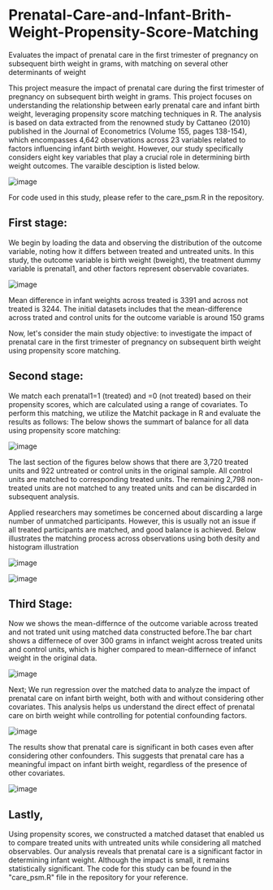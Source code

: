 # Prenatal-Care-and-Infant-Brith-Weight-Propensity-Score-Matching
Evaluates the impact of prenatal care in the first trimester of pregnancy on subsequent birth weight in grams, with matching on several other determinants of weight

This project measure the impact  of prenatal care during the first trimester of pregnancy on subsequent birth weight in grams. This project focuses on understanding the relationship between early prenatal care and infant birth weight, leveraging propensity score matching techniques in R. The analysis is based on data extracted from the renowned study by Cattaneo (2010) published in the Journal of Econometrics (Volume 155, pages 138-154), which encompasses 4,642 observations across 23 variables related to factors influencing infant birth weight. However, our study specifically considers eight key variables that play a crucial role in determining birth weight outcomes. The varaible desciption is listed below. 

![image](https://github.com/mshirzad414/Prenatal-Care-and-Infant-Birth-Weight-Propensity-Score-Matching/assets/140922484/7d865f16-94e5-4c83-b42c-caf78b89b235)

For code used in this study, please refer to the care_psm.R in the repository. 

## First stage:
We begin by loading the data and observing the distribution of the outcome variable, noting how it differs between treated and untreated units.
In this study, the outcome variable is birth weight (bweight), the treatment dummy variable is prenatal1, and other factors represent observable covariates.


![image](https://github.com/mshirzad414/Prenatal-Care-and-Infant-Birth-Weight-Propensity-Score-Matching/assets/140922484/2a64cc7e-e17d-44bf-a879-2b3608a49e9d)


Mean difference in infant weights across treated is 3391 and across not treated is 3244. The initial datasets includes that the mean-difference across trated and control units for the outcome variable is around 150 grams

Now, let's consider the main study objective: to investigate the impact of prenatal care in the first trimester of pregnancy on subsequent birth weight using propensity score matching.

## Second stage:
We match each prenatal1=1 (treated) and =0 (not treated) based on their propensity scores, which are calculated using a range of covariates. To perform this matching, we utilize the Matchit package in R and evaluate the results as follows:
The below shows the summart of balance for all data using propensity score matching:

![image](https://github.com/mshirzad414/Prenatal-Care-and-Infant-Birth-Weight-Propensity-Score-Matching/assets/140922484/fb66de0f-ba12-42c3-b151-cdcadc600227)





The last section of the figures below shows that there are 3,720 treated units and 922 untreated or control units in the original sample. All control units are matched to corresponding treated units. The remaining 2,798 non-treated units are not matched to any treated units and can be discarded in subsequent analysis.

Applied researchers may sometimes be concerned about discarding a large number of unmatched participants. However, this is usually not an issue if all treated participants are matched, and good balance is achieved.
Below illustrates the matching process across observations using both desity and histogram illustration

![image](https://github.com/mshirzad414/Prenatal-Care-and-Infant-Birth-Weight-Propensity-Score-Matching/assets/140922484/cbf266ca-f4a8-4c3a-a28e-2b77b9d33e57)



![image](https://github.com/mshirzad414/Prenatal-Care-and-Infant-Birth-Weight-Propensity-Score-Matching/assets/140922484/703051bd-69f2-4468-84c0-cde9bc012e0d)




## Third Stage:

Now we shows the mean-differnce of the outcome variable across treated and not trated unit using matched data constructed before.The bar chart shows a differnece of over 300 grams in infanct weight across treated units and control units, which is higher compared to mean-differnece of infanct weight in the original data. 

![image](https://github.com/mshirzad414/Prenatal-Care-and-Infant-Birth-Weight-Propensity-Score-Matching/assets/140922484/2abe4b69-b9cb-450a-94d4-8830c50706d5)




Next; We run regression over the matched data to analyze the impact of prenatal care on infant birth weight, both with and without considering other covariates. This analysis helps us understand the direct effect of prenatal care on birth weight while controlling for potential confounding factors.

![image](https://github.com/mshirzad414/Prenatal-Care-and-Infant-Birth-Weight-Propensity-Score-Matching/assets/140922484/d9b3c794-8c51-4359-ad37-2ec70507d58e)



The results show that prenatal care is significant in both cases even after considering other confounders. This suggests that prenatal care has a meaningful impact on infant birth weight, regardless of the presence of other covariates.

![image](https://github.com/mshirzad414/Prenatal-Care-and-Infant-Birth-Weight-Propensity-Score-Matching/assets/140922484/c8682e98-81e7-4603-814d-91245996e348)




## Lastly, 

Using propensity scores, we constructed a matched dataset that enabled us to compare treated units with untreated units while considering all matched observables. Our analysis reveals that prenatal care is a significant factor in determining infant weight. Although the impact is small, it remains statistically significant. The code for this study can be found in the "care_psm.R" file in the repository for your reference.





